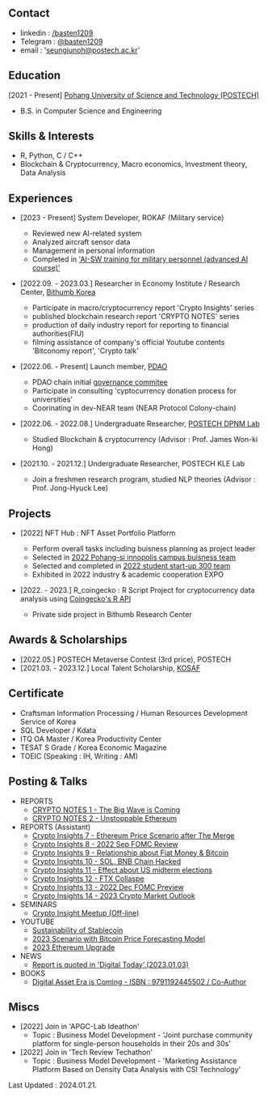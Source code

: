 ## Contact

 - linkedin : [/basten1209](https:/linkedin.com/basten1209)
 - Telegram : [@basten1209](htps:/t.me/basten1209)
 - email : 'seungjunoh@postech.ac.kr'

## Education

[2021 - Present] [Pohang University of Science and Technology (POSTECH)](https://www.postech.ac.kr/)
- B.S. in Computer Science and Engineering

## Skills & Interests

 - R, Python, C / C++
 - Blockchain & Cryptocurrency, Macro economics, Investment theory, Data Analysis

## Experiences

 - [2023 - Present] System Developer, ROKAF (Military service)
   - Reviewed new AI-related system
   - Analyzed aircraft sensor data
   - Management in personal information
   - Completed in ['AI-SW training for military personnel (advanced AI course)'](https://goor.me/v2oqY)
     
 - [2022.09. - 2023.03.] Researcher in Economy Institute / Research Center, [Bithumb Korea](https://www.bithumbcorp.com)
   - Participate in macro/cryptocurrency report 'Crypto Insights' series
   - published blockchain research report 'CRYPTO NOTES' series
   - production of daily industry report for reporting to financial authorities(FIU)
   - filming assistance of company's official Youtube contents 'Bitconomy report', 'Crypto talk'
    
 - [2022.06. - Present] Launch member, [PDAO](https://dao.postech.ac.kr)
   - PDAO chain initial [governance commitee](https://github.com/postech-dao/pdao/blob/finalized/reserved/members/%EC%98%A4%EC%8A%B9%EC%A4%80.json)
   - Participate in consulting 'cyptocurrency donation process for universities'
   - Coorinating in dev-NEAR team (NEAR Protocol Colony-chain)

 - [2022.06. - 2022.08.] Undergraduate Researcher, [POSTECH DPNM Lab](https://dpnm.postech.ac.kr)
   - Studied Blockchain & cryptocurrency (Advisor : Prof. James Won-ki Hong)

 - [2021.10. - 2021.12.] Undergraduate Researcher, POSTECH KLE Lab
   - Join a freshmen research program, studied NLP theories (Advisor : Prof. Jong-Hyuck Lee)

## Projects

 - [2022] NFT Hub : NFT Asset Portfolio Platform
   - Perform overall tasks including buisness planning as project leader
   - Selected in [2022 Pohang-si innopolis campus buisness team](http://innopolis.postech.ac.kr/business_notice/?mod=document&uid=402)
   - Selected and completed in [2022 student start-up 300 team](http://u300.kr)
   - Exhibited in 2022 industry & academic cooperation EXPO

  - [2022. - 2023.] R_coingecko : R Script Project for cryptocurrency data analysis using [Coingecko's R API](https://github.com/next-game-solutions/geckor)
    - Private side project in Bithumb Research Center

## Awards & Scholarships

 - [2022.05.] POSTECH Metaverse Contest (3rd price), POSTECH
 - [2021.03. - 2023.12.] Local Talent Scholarship, [KOSAF](https://www.kosaf.go.kr/ko/main.do)

## Certificate

 - Craftsman Information Processing / Human Resources Development Service of Korea
 - SQL Developer / Kdata
 - ITQ OA Master / Korea Productivity Center
 - TESAT S Grade / Korea Economic Magazine
 - TOEIC (Speaking : IH, Writing : AM)

## Posting & Talks

 - REPORTS
   - [CRYPTO NOTES 1 - The Big Wave is Coming](https://cafe.bithumb.com/view/board-contents/1643426)
   - [CRYPTO NOTES 2 - Unstoppable Ethereum](https://cafe.bithumb.com/view/board-contents/1643513)
 - REPORTS (Assistant)
   - [Crypto Insights 7 - Ethereum Price Scenario after The Merge](https://cafe.bithumb.com/view/board-contents/1643142)
   - [Crypto Insights 8 - 2022 Sep FOMC Review](https://cafe.bithumb.com/view/board-contents/1643166)
   - [Crypto Insights 9 - Relationship about Fiat Money & Bitcoin](https://cafe.bithumb.com/view/board-contents/1643203)
   - [Crypto Insights 10 - SOL, BNB Chain Hacked](https://cafe.bithumb.com/view/board-contents/1643244)
   - [Crypto Insights 11 - Effect about US midterm elections](https://cafe.bithumb.com/view/board-contents/1643271)
   - [Crypto Insights 12 - FTX Collaspe](https://cafe.bithumb.com/view/board-contents/1643331)
   - [Crypto Insights 13 - 2022 Dec FOMC Preview](https://cafe.bithumb.com/view/board-contents/1643379)
   - [Crypto Insights 14 - 2023 Crypto Market Outlook](https://cafe.bithumb.com/view/board-contents/1643474)
 - SEMINARS
   - [Crypto Insight Meetup (Off-line)](https://cafe.bithumb.com/view/board-contents/1643596)
 - YOUTUBE
   - [Sustainability of Stablecoin](https://www.youtube.com/watch?v=JPWadiUZbDk)
   - [2023 Scenario with Bitcoin Price Forecasting Model](https://www.youtube.com/watch?v=eEGywng_f70)
   - [2023 Ethereum Upgrade](https://www.youtube.com/watch?v=MC3TAsfnIWQ)
 - NEWS
   - [Report is quoted in 'Digital Today'.(2023.01.03)](https://www.digitaltoday.co.kr/news/articleView.html?idxno=467696)
 - BOOKS
   - [Digital Asset Era is Coming - ISBN : 9791192445502 / Co-Author](https://product.kyobobook.co.kr/detail/S000209213039)

## Miscs

 - [2022] Join in 'APGC-Lab Ideathon'
   - Topic : Business Model Development - 'Joint purchase community platform for single-person households in their 20s and 30s'
 - [2022] Join in 'Tech Review Techathon'
   - Topic : Business Model Development - 'Marketing Assistance Platform Based on Density Data Analysis with CSI Technology'


Last Updated : 2024.01.21.
